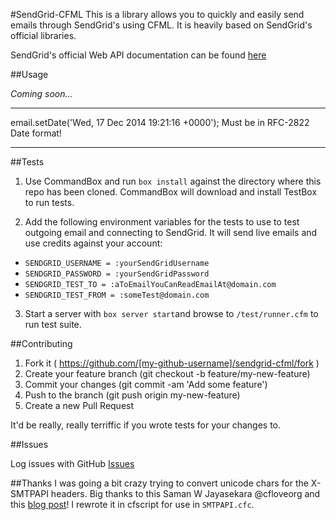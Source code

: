 #SendGrid-CFML
This is a library allows you to quickly and easily send emails
through SendGrid's using CFML. It is heavily based on SendGrid's official libraries.

SendGrid's official Web API documentation can be found [here](https://sendgrid.com/docs/API_Reference/Web_API/mail.html)

##Usage

*Coming soon...*

---

email.setDate('Wed, 17 Dec 2014 19:21:16 +0000');
Must be in RFC-2822 Date format!

---

##Tests

1. Use CommandBox and run `box install` against the directory where this repo has been cloned. CommandBox will download and install TestBox to run tests.

2. Add the following environment variables for the tests to use to test outgoing email and connecting to SendGrid. It will send live emails and use credits against your account:

* `SENDGRID_USERNAME = :yourSendGridUsername`
* `SENDGRID_PASSWORD = :yourSendGridPassword`
* `SENDGRID_TEST_TO = :aToEmailYouCanReadEmailAt@domain.com`
* `SENDGRID_TEST_FROM = :someTest@domain.com`

3. Start a server with `box server start`and browse to `/test/runner.cfm` to run test suite.

##Contributing

1. Fork it ( https://github.com/[my-github-username]/sendgrid-cfml/fork )
2. Create your feature branch (git checkout -b feature/my-new-feature)
3. Commit your changes (git commit -am 'Add some feature')
4. Push to the branch (git push origin my-new-feature)
5. Create a new Pull Request

It'd be really, really terriffic if you wrote tests for your changes to.

##Issues

Log issues with GitHub [Issues](https://github.com/dankraus/sendgrid-cfml/issues)

##Thanks
I was going a bit crazy trying to convert unicode chars for the X-SMTPAPI headers.
Big thanks to this Saman W Jayasekara @cfloveorg and this [blog post](http://cflove.org/2009/12/format-unicode-string-for-indesign-a-coldfusion-udf.cfm)! I rewrote it in cfscript for use in `SMTPAPI.cfc`.